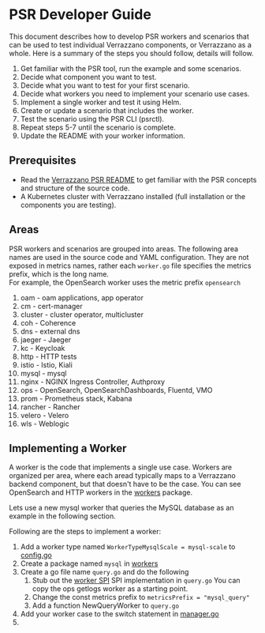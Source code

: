 # PSR Developer Guide

This document describes how to develop PSR workers and scenarios that can be used to test individual 
Verrazzano components, or Verrazzano as a whole. Here is a summary of the steps you should follow, details will follow.

1. Get familiar with the PSR tool, run the example and some scenarios.
2. Decide what component you want to test.
3. Decide what you want to test for your first scenario.
4. Decide what workers you need to implement your scenario use cases.
5. Implement a single worker and test it using Helm.
6. Create or update a scenario that includes the worker.
7. Test the scenario using the PSR CLI (psrctl).
8. Repeat steps 5-7 until the scenario is complete.
9. Update the README with your worker information.

## Prerequisites
- Read the [Verrazzano PSR README](./README.md)  to get familiar with the PSR concepts and structure of the source code.
- A Kubernetes cluster with Verrazzano installed (full installation or the components you are testing).

## Areas
PSR workers and scenarios are grouped into areas.  The following area names are used in the source code and YAML configuration.
They are not exposed in metrics names, rather each `worker.go` file specifies the metrics prefix, which is the long name.  
For example, the OpenSearch worker uses the metric prefix `opensearch`

1. oam - oam applications, app operator
2. cm - cert-manager
3. cluster - cluster operator, multicluster
4. coh - Coherence
5. dns - external dns
6. jaeger - Jaeger
7. kc - Keycloak
8. http - HTTP tests
9. istio - Istio, Kiali
10. mysql - mysql
11. nginx - NGINX Ingress Controller, Authproxy
12. ops - OpenSearch, OpenSearchDashboards, Fluentd, VMO
13. prom - Prometheus stack, Kabana
14. rancher - Rancher
15. velero - Velero
16. wls - Weblogic


## Implementing a Worker
A worker is the code that implements a single use case.  Workers are organized per area, where each aread typically maps 
to a Verrazzano backend component, but that doesn't have to be the case.  You can see OpenSearch and HTTP workers
in the [workers](./backend/workers) package.

Lets use a new mysql worker that queries the MySQL database as an example in the following section.

Following are the steps to implement a worker:
1. Add a worker type named `WorkerTypeMysqlScale = mysql-scale` to [config.go](./backend/config/config.go)
2. Create a package named `mysql` in [workers](./backend/workers)
3. Create a go file name `query.go` and do the following
   1. Stub out the [worker SPI](./backend/spi/worker.go) SPI implementation in `query.go`  You can copy the ops getlogs worker as a starting point.
   2. Change the const metrics prefix to `metricsPrefix = "mysql_query"`
   3. Add a function NewQueryWorker to `query.go`
4. Add your worker case to the switch statement in [manager.go](./backend/workmanager/manager.go)
5. 



